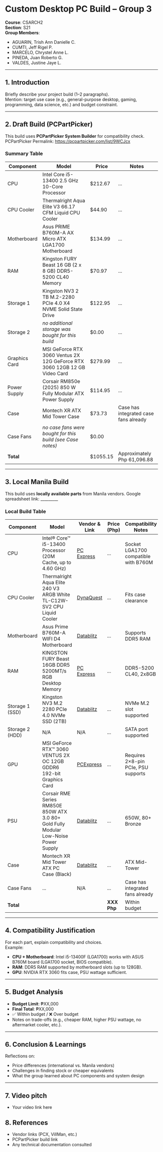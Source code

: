 # Custom Desktop PC Build – Group 3

**Course**: CSARCH2  
**Section**: S21  
**Group Members**:  
- AGUARIN, Trish Ann Danielle C.  
- CUMTI, Jeff Rigel P.   
- MARCELO, Chrystel Anne L.   
- PINEDA, Juan Roberto G.  
- VALDES, Justine Jaye L.  

---

## 1. Introduction
Briefly describe your project build (1–2 paragraphs).  
Mention: target use case (e.g., general-purpose desktop, gaming, programming, data science, etc.) and budget constraint.

---

## 2. Draft Build (PCPartPicker)
This build uses **PCPartPicker System Builder** for compatibility check. 
PCPartPicker Permalink: https://pcpartpicker.com/list/9WCJcx 

### Summary Table 
| Component       |                                   Model                                   |  Price   |                  Notes                 |
|-----------------|---------------------------------------------------------------------------|----------|----------------------------------------|
| CPU             | Intel Core i5-13400 2.5 GHz 10-Core Processor                             | $212.67  | ...                                    |
| CPU Cooler      | Thermalright Aqua Elite V3 66.17 CFM Liquid CPU Cooler                    | $44.90   | ...                                    |
| Motherboard     | Asus PRIME B760M-A AX Micro ATX LGA1700 Motherboard                       | $134.99  | ...                                    |
| RAM             | Kingston FURY Beast 16 GB (2 x 8 GB) DDR5-5200 CL40 Memory                | $70.97   | ...                                    |
| Storage 1       | Kingston NV3 2 TB M.2-2280 PCIe 4.0 X4 NVME Solid State Drive             | $122.95  | ...                                    |
| Storage 2       | *no additional storage was bought for this build*                         | $0.00    | ...                                    |
| Graphics Card   | MSI GeForce RTX 3060 Ventus 2X 12G GeForce RTX 3060 12GB 12 GB Video Card | $279.99  | ...                                    |
| Power Supply    | Corsair RM850e (2025) 850 W Fully Modular ATX Power Supply                | $114.95  | ...                                    |
| Case            | Montech XR ATX Mid Tower Case                                             | $73.73   | Case has integrated case fans already |
| Case Fans       | *no case fans were bought for this build (see Case notes)*                | $0.00    |                                        |
| **Total**       |                                                                           | $1055.15 | Approximately Php 61,096.88            |

---

## 3. Local Manila Build
This build uses **locally available parts** from Manila vendors.
Google spreadsheet link: _________  

### Local Build Table
| Component       | Model | Vendor & Link      | Price (Php) | Compatibility Notes                  |
|-----------------|-------|--------------------|-------------|--------------------------------------|
| CPU             | Intel® Core™ i5-13400 Processor (20M Cache, up to 4.60 GHz) | [PC Express](https://pcx.com.ph/products/intel-core-i5-13400-processor-20m-cache-up-to-4-60-ghz?_pos=14&_sid=55f0b92b9&_ss=r&fbclid=IwY2xjawNMbvdleHRuA2FlbQIxMABicmlkETFueFJGTlFldU12VjNLV0lTAR6hpvha8xLI5cCI7_tWaIoeO5DcHXVvNdRxzqDSXU3a5GZEbI5MjZVTSxuxzw_aem_D2-1M9SQ62PSQ8ZsUXOgUA) | ...         | Socket LGA1700 compatible with B760M |
| CPU Cooler      | Thermalright Aqua Elite 240 V3 ARGB White TL-C12W-SV2 CPU Liquid Cooler | [DynaQuest](https://dynaquestpc.com/products/thermalright-aqua-elite-240-v3-argb-white-tl-c12w-sv2-cpu-liquid-cooler)    | ...         | Fits case clearance                  |
| Motherboard     | Asus Prime B760M-A WIFI D4 Motherboard | [Datablitz](https://ecommerce.datablitz.com.ph/products/asus-prime-b760m-a-wifi-d4-motherboard) | ...         | Supports DDR5 RAM                    |
| RAM             | KINGSTON FURY Beast 16GB DDR5 5200MT/s RGB Desktop Memory | [PC Express](https://pcx.com.ph/products/kingston-fury-beast-16gb-ddr5-5200mt-s-rgb-desktop-memory?_pos=2&_sid=5b45fb8db&_ss=r) | ...         | DDR5-5200 CL40, 2x8GB                |
| Storage 1 (SSD) | Kingston NV3 M.2 2280 PCIe 4.0 NVMe SSD (2TB) | [Datablitz](https://ecommerce.datablitz.com.ph/products/kingston-500gb-nv3-m-2-2280-pcie-4-0-nvme-ssd-snv3s-500g?variant=47086863843487) | ...         | NVMe M.2 slot supported              |
| Storage 2 (HDD) | N/A   | N/A   | ...         | SATA port supported                  |
| GPU             | MSI GeForce RTX™ 3060 VENTUS 2X OC 12GB GDDR6 192-bit Graphics Card | [PCExpress](https://pcx.com.ph/products/msi-geforce-rtx-3060-ventus-2x-oc-12gb-gddr6-192-bit-graphics-card?_pos=1&_sid=70e059241&_ss=r)    | ...         | Requires 2×8-pin PCIe, PSU supports  |
| PSU             | Corsair RME Series RM850E 850W ATX 3.0 80+ Gold Fully Modular Low-Noise Power Supply | [Datablitz](https://ecommerce.datablitz.com.ph/products/corsair-rme-series-rm850e-850w-atx-3-0-80-gold-fully-modular-low-noise-power-supply-black)   | ...         | 650W, 80+ Bronze                     |
| Case            | Montech XR Mid Tower ATX PC Case (Black) | [Datablitz](https://ecommerce.datablitz.com.ph/products/montech-xr-mid-tower-atx-pc-case-black-white)    | ...         | ATX Mid-Tower                        |
| Case Fans       | ...   | N/A   | ...         | Case has integrated fans already                      |
| **Total**       |       |                    | **XXX Php** | Within budget                        |

---

## 4. Compatibility Justification
For each part, explain compatibility and choices.  
Example:  
- **CPU + Motherboard**: Intel i5-13400F (LGA1700) works with ASUS B760M board (LGA1700 socket, BIOS compatible).  
- **RAM**: DDR5 RAM supported by motherboard slots (up to 128GB).  
- **GPU**: NVIDIA RTX 3060 fits case, PSU wattage sufficient.  

---

## 5. Budget Analysis
- **Budget Limit**: ₱XX,000  
- **Final Total**: ₱XX,000  
- ✅ Within budget / ❌ Over budget  
- Notes on trade-offs (e.g., cheaper RAM, higher PSU wattage, no aftermarket cooler, etc.).

---

## 6. Conclusion & Learnings
Reflections on:  
- Price differences (international vs. Manila vendors)  
- Challenges in finding stock or cheaper equivalents  
- What the group learned about PC components and system design  

---
## 7. Video pitch
- Your video link here  

## 8. References
- Vendor links (PCX, VillMan, etc.)  
- PCPartPicker build link  
- Any technical documentation consulted  







